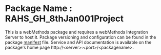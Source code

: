 # Package Name : RAHS_GH_8thJan001Project
This is a webMethods package and requires a webMethods Integration Server to host it. Package versioning and configuration can be found in the package [manifest](./RAHS_GH_8thJan001Project/manifest.v3) file. Service and API documentation is available on the package's home page http://&lt;server&gt;:&lt;port&gt;/&lt;packagename>.